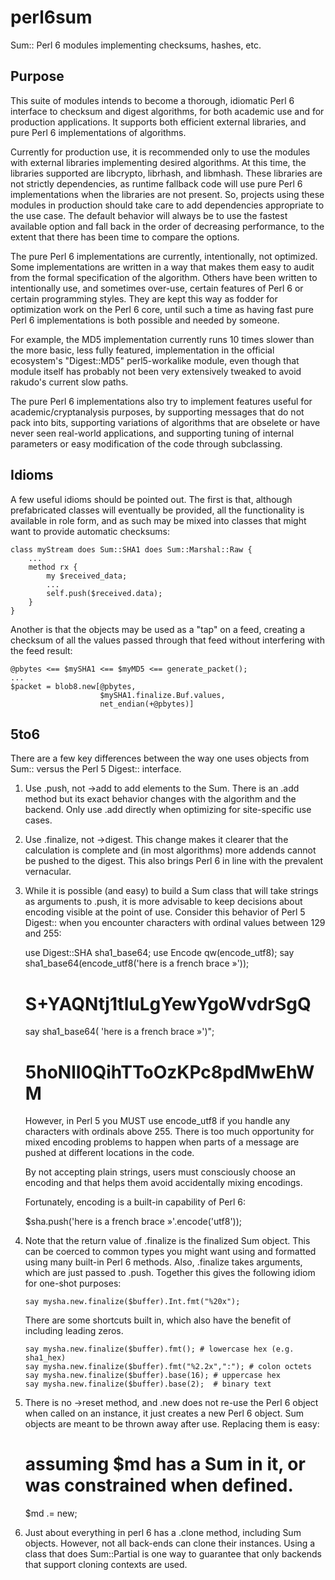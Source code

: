 perl6sum
========

Sum:: Perl 6 modules implementing checksums, hashes, etc.

## Purpose

This suite of modules intends to become a thorough, idiomatic Perl 6
interface to checksum and digest algorithms, for both academic use
and for production applications.  It supports both efficient
external libraries, and pure Perl 6 implementations of algorithms.

Currently for production use, it is recommended only to use
the modules with external libraries implementing desired algorithms.
At this time, the libraries supported are libcrypto, librhash,
and libmhash.  These libraries are not strictly dependencies,
as runtime fallback code will use pure Perl 6 implementations when the
libraries are not present.  So, projects using these modules
in production should take care to add dependencies appropriate
to the use case.  The default behavior will always be to use
the fastest available option and fall back in the order of
decreasing performance, to the extent that there has been time to
compare the options.

The pure Perl 6 implementations are currently, intentionally,
not optimized.  Some implementations are written in a way that
makes them easy to audit from the formal specification of the
algorithm.  Others have been written to intentionally use,
and sometimes over-use, certain features of Perl 6 or certain
programming styles.  They are kept this way as fodder for
optimization work on the Perl 6 core, until such a time as
having fast pure Perl 6 implementations is both possible and
needed by someone.

For example, the MD5 implementation currently runs 10 times
slower than the more basic, less fully featured, implementation
in the official ecosystem's "Digest::MD5" perl5-workalike module,
even though that module itself has probably not been very extensively
tweaked to avoid rakudo's current slow paths.

The pure Perl 6 implementations also try to implement features
useful for academic/cryptanalysis purposes, by supporting messages
that do not pack into bits, supporting variations of algorithms
that are obselete or have never seen real-world applications,
and supporting tuning of internal parameters or easy modification
of the code through subclassing.

## Idioms

A few useful idioms should be pointed out.  The first is that,
although prefabricated classes will eventually be provided, all
the functionality is available in role form, and as such may
be mixed into classes that might want to provide automatic
checksums:

    class myStream does Sum::SHA1 does Sum::Marshal::Raw {
        ...
        method rx {
            my $received_data;
            ...
            self.push($received.data);
        }
    }

Another is that the objects may be used as a "tap" on a feed,
creating a checksum of all the values passed through that
feed without interfering with the feed result:

    @pbytes <== $mySHA1 <== $myMD5 <== generate_packet();
    ...
    $packet = blob8.new[@pbytes,
                        $mySHA1.finalize.Buf.values,
                        net_endian(+@pbytes)]

## 5to6

There are a few key differences between the way one uses
objects from Sum:: versus the Perl 5 Digest:: interface.

1) Use .push, not ->add to add elements to the Sum.
   There is an .add method but its exact behavior changes
   with the algorithm and the backend.  Only use .add
   directly when optimizing for site-specific use cases.

2) Use .finalize, not ->digest.  This change makes it clearer
   that the calculation is complete and (in most algorithms)
   more addends cannot be pushed to the digest.  This also
   brings Perl 6 in line with the prevalent vernacular.

3) While it is possible (and easy) to build a Sum class that will
   take strings as arguments to .push, it is more advisable
   to keep decisions about encoding visible at the point
   of use.  Consider this behavior of Perl 5 Digest:: when
   you encounter characters with ordinal values between
   129 and 255:

      use Digest::SHA sha1_base64;
      use Encode qw(encode_utf8);
      say sha1_base64(encode_utf8('here is a french brace »'));
      # S+YAQNtj1tluLgYewYgoWvdrSgQ
      say sha1_base64(            'here is a french brace »')";
      # 5hoNlI0QihTToOzKPc8pdMwEhWM

   However, in Perl 5 you MUST use encode_utf8 if you handle any
   characters with ordinals above 255.  There is too much opportunity
   for mixed encoding problems to happen when parts of a message are
   pushed at different locations in the code.

   By not accepting plain strings, users must consciously
   choose an encoding and that helps them avoid accidentally mixing
   encodings.

   Fortunately, encoding is a built-in capability of Perl 6:

      $sha.push('here is a french brace »'.encode('utf8'));

4) Note that the return value of .finalize is the finalized
   Sum object.  This can be coerced to common types you might
   want using and formatted using many built-in Perl 6
   methods.  Also, .finalize takes arguments, which are just
   passed to .push.  Together this gives the following idiom
   for one-shot purposes:

       say mysha.new.finalize($buffer).Int.fmt("%20x");

   There are some shortcuts built in, which also have the
   benefit of including leading zeros.

       say mysha.new.finalize($buffer).fmt(); # lowercase hex (e.g. sha1_hex)
       say mysha.new.finalize($buffer).fmt("%2.2x",":"); # colon octets
       say mysha.new.finalize($buffer).base(16); # uppercase hex
       say mysha.new.finalize($buffer).base(2);  # binary text

5) There is no ->reset method, and .new does not re-use
   the Perl 6 object when called on an instance, it just
   creates a new Perl 6 object.  Sum objects are meant
   to be thrown away after use.  Replacing them is easy:

      # assuming $md has a Sum in it, or was constrained when defined.
      $md .= new;

6) Just about everything in perl 6 has a .clone method,
   including Sum objects.  However, not all back-ends
   can clone their instances.  Using a class that does
   Sum::Partial is one way to guarantee that only backends
   that support cloning contexts are used.
